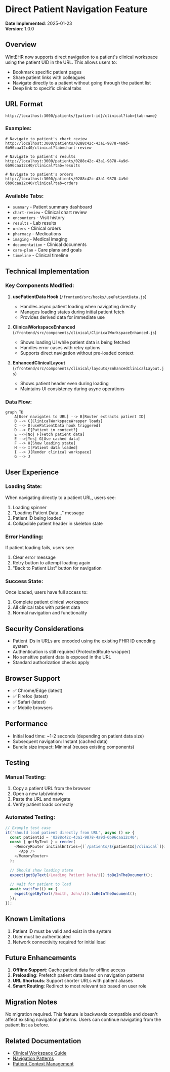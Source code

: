 # Direct Patient Navigation Feature

**Date Implemented**: 2025-01-23  
**Version**: 1.0.0

## Overview

WintEHR now supports direct navigation to a patient's clinical workspace using the patient UID in the URL. This allows users to:
- Bookmark specific patient pages
- Share patient links with colleagues
- Navigate directly to a patient without going through the patient list
- Deep link to specific clinical tabs

## URL Format

```
http://localhost:3000/patients/{patient-id}/clinical?tab={tab-name}
```

### Examples:
```
# Navigate to patient's chart review
http://localhost:3000/patients/0288c42c-43a1-9878-4a9d-6b96caa12c40/clinical?tab=chart-review

# Navigate to patient's results
http://localhost:3000/patients/0288c42c-43a1-9878-4a9d-6b96caa12c40/clinical?tab=results

# Navigate to patient's orders
http://localhost:3000/patients/0288c42c-43a1-9878-4a9d-6b96caa12c40/clinical?tab=orders
```

### Available Tabs:
- `summary` - Patient summary dashboard
- `chart-review` - Clinical chart review
- `encounters` - Visit history
- `results` - Lab results
- `orders` - Clinical orders
- `pharmacy` - Medications
- `imaging` - Medical imaging
- `documentation` - Clinical documents
- `care-plan` - Care plans and goals
- `timeline` - Clinical timeline

## Technical Implementation

### Key Components Modified:

1. **usePatientData Hook** (`/frontend/src/hooks/usePatientData.js`)
   - Handles async patient loading when navigating directly
   - Manages loading states during initial patient fetch
   - Provides derived data for immediate use

2. **ClinicalWorkspaceEnhanced** (`/frontend/src/components/clinical/ClinicalWorkspaceEnhanced.js`)
   - Shows loading UI while patient data is being fetched
   - Handles error cases with retry options
   - Supports direct navigation without pre-loaded context

3. **EnhancedClinicalLayout** (`/frontend/src/components/clinical/layouts/EnhancedClinicalLayout.js`)
   - Shows patient header even during loading
   - Maintains UI consistency during async operations

### Data Flow:

```mermaid
graph TD
    A[User navigates to URL] --> B[Router extracts patient ID]
    B --> C[ClinicalWorkspaceWrapper loads]
    C --> D[usePatientData hook triggered]
    D --> E{Patient in context?}
    E -->|No| F[Fetch patient data]
    E -->|Yes| G[Use cached data]
    F --> H[Show loading state]
    H --> I[Patient data loaded]
    I --> J[Render clinical workspace]
    G --> J
```

## User Experience

### Loading State:
When navigating directly to a patient URL, users see:
1. Loading spinner
2. "Loading Patient Data..." message
3. Patient ID being loaded
4. Collapsible patient header in skeleton state

### Error Handling:
If patient loading fails, users see:
1. Clear error message
2. Retry button to attempt loading again
3. "Back to Patient List" button for navigation

### Success State:
Once loaded, users have full access to:
1. Complete patient clinical workspace
2. All clinical tabs with patient data
3. Normal navigation and functionality

## Security Considerations

- Patient IDs in URLs are encoded using the existing FHIR ID encoding system
- Authentication is still required (ProtectedRoute wrapper)
- No sensitive patient data is exposed in the URL
- Standard authorization checks apply

## Browser Support

- ✅ Chrome/Edge (latest)
- ✅ Firefox (latest)
- ✅ Safari (latest)
- ✅ Mobile browsers

## Performance

- Initial load time: ~1-2 seconds (depending on patient data size)
- Subsequent navigation: Instant (cached data)
- Bundle size impact: Minimal (reuses existing components)

## Testing

### Manual Testing:
1. Copy a patient URL from the browser
2. Open a new tab/window
3. Paste the URL and navigate
4. Verify patient loads correctly

### Automated Testing:
```javascript
// Example test case
it('should load patient directly from URL', async () => {
  const patientId = '0288c42c-43a1-9878-4a9d-6b96caa12c40';
  const { getByText } = render(
    <MemoryRouter initialEntries={[`/patients/${patientId}/clinical`]}>
      <App />
    </MemoryRouter>
  );
  
  // Should show loading state
  expect(getByText(/Loading Patient Data/i)).toBeInTheDocument();
  
  // Wait for patient to load
  await waitFor(() => {
    expect(getByText(/Smith, John/i)).toBeInTheDocument();
  });
});
```

## Known Limitations

1. Patient ID must be valid and exist in the system
2. User must be authenticated
3. Network connectivity required for initial load

## Future Enhancements

1. **Offline Support**: Cache patient data for offline access
2. **Preloading**: Prefetch patient data based on navigation patterns
3. **URL Shortcuts**: Support shorter URLs with patient aliases
4. **Smart Routing**: Redirect to most relevant tab based on user role

## Migration Notes

No migration required. This feature is backwards compatible and doesn't affect existing navigation patterns. Users can continue navigating from the patient list as before.

## Related Documentation

- [Clinical Workspace Guide](../modules/clinical-workspace.md)
- [Navigation Patterns](../patterns/navigation.md)
- [Patient Context Management](../architecture/patient-context.md)